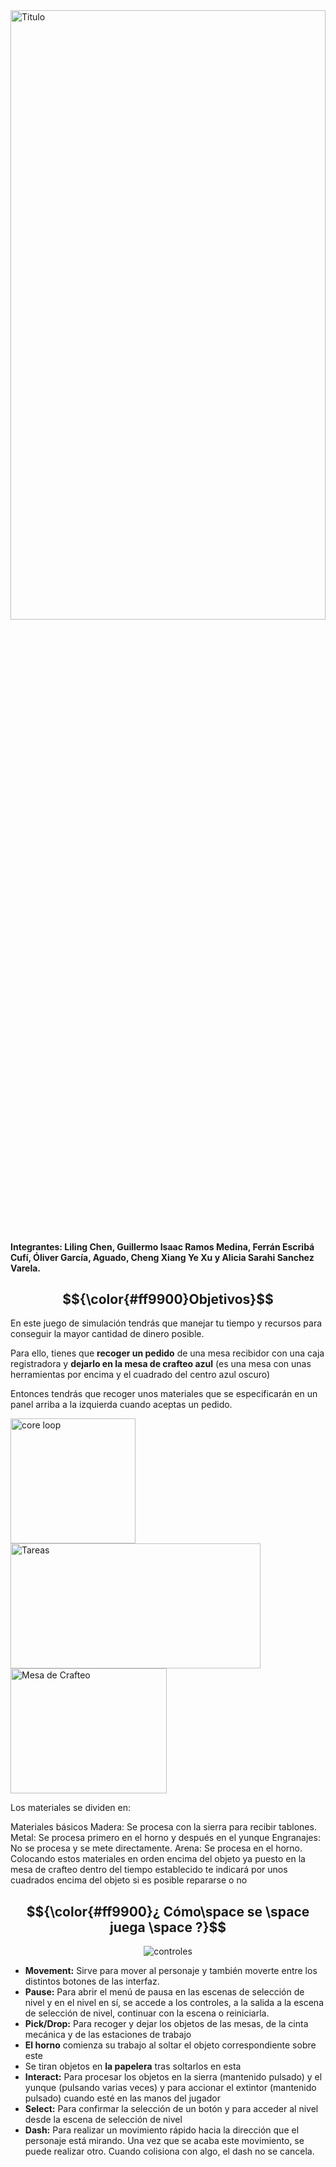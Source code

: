 <head style="text-align: center">
<img src="https://github.com/user-attachments/assets/31dbf665-ab46-4c08-8942-9e567b9dca33" alt="Titulo" width=100% height=50% class="center">
</head>

#### Integrantes: Liling Chen, Guillermo Isaac Ramos Medina, Ferrán Escribá Cufí, Óliver García, Aguado, Cheng Xiang Ye Xu y Alicia Sarahi Sanchez Varela.

## $${\color{#ff9900}Objetivos}$$

En este juego de simulación tendrás que manejar tu tiempo y recursos para conseguir la mayor cantidad de dinero posible.

Para ello, tienes que **recoger un pedido** de una mesa recibidor con una caja registradora y **dejarlo en la mesa de crafteo azul** (es una mesa con unas herramientas por encima y el cuadrado del centro azul oscuro)


Entonces tendrás que
recoger unos materiales
que se especificarán en un panel arriba a la izquierda cuando aceptas un pedido.

<img src="https://github.com/user-attachments/assets/ead9b4bc-b1e1-4cd4-b0ff-2478ec17773f" alt="core loop" width="200" height="200">
<img src="https://github.com/user-attachments/assets/e3db3cc4-2715-4007-88bd-436223dd3eb2" alt="Tareas" width="400" height="200">
<img src="https://github.com/user-attachments/assets/ff62283b-3a35-4ba6-a68b-8363e7054d47" alt="Mesa de Crafteo" width="250" height="200">

Los materiales se dividen en:

Materiales básicos
Madera: Se procesa con la sierra para recibir tablones.
Metal: Se procesa primero en el horno y después en el yunque
Engranajes: No se procesa y se mete directamente.
Arena: Se procesa en el horno. 
Colocando estos materiales en orden encima del objeto ya puesto en la mesa de crafteo dentro del tiempo establecido te indicará por unos cuadrados encima del objeto si es posible repararse o no 


## $${\color{#ff9900}¿ Cómo\space se \space juega \space ?}$$ 

<div align='center'>
<img src="https://github.com/user-attachments/assets/28665f7e-cd5b-4fde-b0e4-bcda8af7751b" alt = "controles">
</div>


- **Movement:** Sirve para mover al personaje y también moverte entre los distintos botones de las interfaz.
- **Pause:** Para abrir el menú de pausa en las escenas de selección de nivel y en el nivel en sí, se accede a los controles, a la salida a la escena de selección de nivel, continuar con la escena o reiniciarla.
- **Pick/Drop:** Para recoger y dejar los objetos de las mesas, de la cinta mecánica y de las estaciones de trabajo
- **El horno** comienza su trabajo al soltar el objeto correspondiente sobre este
- Se tiran objetos en **la papelera** tras soltarlos en esta
- **Interact:** Para procesar los objetos en la sierra (mantenido pulsado) y el yunque (pulsando varias veces) y para accionar el extintor (mantenido pulsado)  cuando esté en las manos del jugador
- **Select:** Para confirmar la selección de un botón y para acceder al nivel desde la escena de selección de nivel
- **Dash:** Para realizar un movimiento rápido hacia la dirección que el personaje está mirando. Una vez que se acaba este movimiento, se puede realizar otro. Cuando colisiona con algo, el dash no se cancela.
